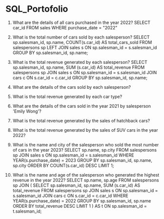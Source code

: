 # SQL_Portofolio

1. What are the details of all cars purchased in the year 2022?
   SELECT car_id FROM sales
   WHERE purchase_date = "2022"


2. What is the total number of cars sold by each salesperson?
   SELECT sp.salesman_id, sp.name, COUNT(s.car_id) AS total_cars_sold
   FROM salespersons sp
   LEFT JOIN sales s ON sp.salesman_id = s.salesman_id
   GROUP BY sp.salesman_id, sp.name;

3. What is the total revenue generated by each salesperson?
   SELECT sp.salesman_id, sp.name, SUM (s.car_id) AS total_revenue
   FROM salespersons sp
   JOIN sales s ON sp.salesman_id = s.salesman_id
   JOIN cars c ON s.car_id = c.car_id
   GROUP BY sp.salesman_id, sp.name;


4. What are the details of the cars sold by each salesperson?
   

5. What is the total revenue generated by each car type?


6. What are the details of the cars sold in the year 2021 by salesperson 'Emily Wong'?


7. What is the total revenue generated by the sales of hatchback cars?


8. What is the total revenue generated by the sales of SUV cars in the year 2022?


9. What is the name and city of the salesperson who sold the most number of cars in the year 2023?
   SELECT sp.name, sp.city
   FROM salespersons sp
   JOIN sales s ON sp.salesman_id = s.salesman_id
   WHERE YEAR(s.purchase_date) = 2023
   GROUP BY sp.salesman_id, sp.name, sp.city
   ORDER BY COUNT(s.car_id) DESC
   LIMIT 1;


10. What is the name and age of the salesperson who generated the highest revenue in the year 2022?
    SELECT sp.name, sp.age
    FROM salespersons sp
    JOIN (
      SELECT sp.salesman_id, sp.name, SUM (s.car_id) AS total_revenue
      FROM salespersons sp
      JOIN sales s ON sp.salesman_id = s.salesman_id
      JOIN cars c ON s.car_id = c.car_id
      WHERE YEAR(s.purchase_date) = 2022
      GROUP BY sp.salesman_id, sp.name
      ORDER BY total_revenue DESC
      LIMIT 1
 ) AS t
   ON sp.salesman_id = t.salesman_id;

    
